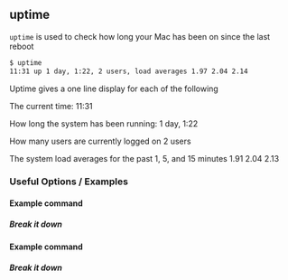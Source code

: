 ---
---

uptime
------

`uptime` is used to check how long your Mac has been on since the last reboot

~~~ bash
$ uptime
11:31 up 1 day, 1:22, 2 users, load averages 1.97 2.04 2.14
~~~

<!--more-->

Uptime gives a one line display for each of the following

The current time:
11:31

How long the system has been running:
1 day, 1:22

How many users are currently logged on
2 users

The system load averages for the past 1, 5, and 15 minutes
1.91 2.04 2.13

### Useful Options / Examples

#### Example command

##### Break it down

#### Example command

##### Break it down
